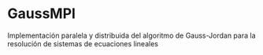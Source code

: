# GaussMPI
Implementación paralela y distribuida del algoritmo de Gauss-Jordan para la resolución de sistemas de ecuaciones lineales
